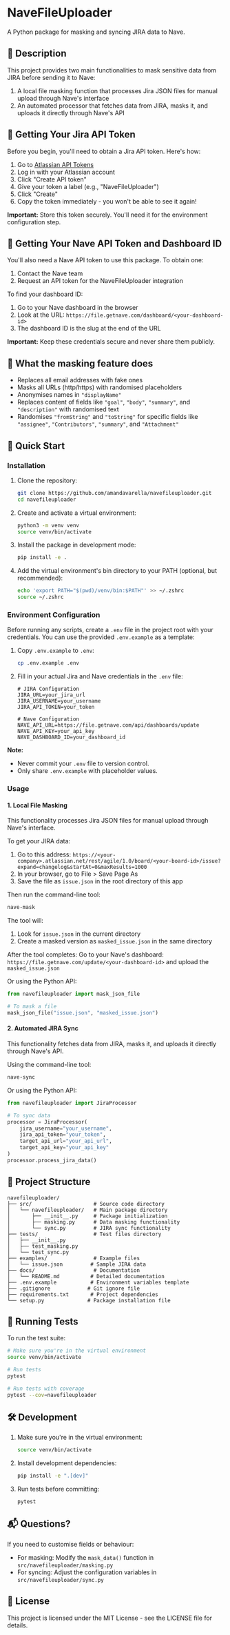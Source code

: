 # NaveFileUploader

A Python package for masking and syncing JIRA data to Nave.

## 📝 Description

This project provides two main functionalities to mask sensitive data from JIRA before sending it to Nave:

1. A local file masking function that processes Jira JSON files for manual upload through Nave's interface
2. An automated processor that fetches data from JIRA, masks it, and uploads it directly through Nave's API

## 🔑 Getting Your Jira API Token

Before you begin, you'll need to obtain a Jira API token. Here's how:

1. Go to [Atlassian API Tokens](https://id.atlassian.com/manage-profile/security/api-tokens)
2. Log in with your Atlassian account
3. Click "Create API token"
4. Give your token a label (e.g., "NaveFileUploader")
5. Click "Create"
6. Copy the token immediately - you won't be able to see it again!

**Important:** Store this token securely. You'll need it for the environment configuration step.

## 🔐 Getting Your Nave API Token and Dashboard ID

You'll also need a Nave API token to use this package. To obtain one:

1. Contact the Nave team
2. Request an API token for the NaveFileUploader integration

To find your dashboard ID:
1. Go to your Nave dashboard in the browser
2. Look at the URL: `https://file.getnave.com/dashboard/<your-dashboard-id>`
3. The dashboard ID is the slug at the end of the URL

**Important:** Keep these credentials secure and never share them publicly.

## 🔧 What the masking feature does

* Replaces all email addresses with fake ones
* Masks all URLs (http/https) with randomised placeholders
* Anonymises names in `"displayName"`
* Replaces content of fields like `"goal"`, `"body"`, `"summary"`, and `"description"` with randomised text
* Randomises `"fromString"` and `"toString"` for specific fields like `"assignee"`, `"Contributors"`, `"summary"`, and `"Attachment"`

## 🚀 Quick Start

### Installation

1. Clone the repository:
   ```bash
   git clone https://github.com/amandavarella/navefileuploader.git
   cd navefileuploader
   ```

2. Create and activate a virtual environment:
   ```bash
   python3 -m venv venv
   source venv/bin/activate
   ```

3. Install the package in development mode:
   ```bash
   pip install -e .
   ```

4. Add the virtual environment's bin directory to your PATH (optional, but recommended):
   ```bash
   echo 'export PATH="$(pwd)/venv/bin:$PATH"' >> ~/.zshrc
   source ~/.zshrc
   ```

### Environment Configuration

Before running any scripts, create a `.env` file in the project root with your credentials. You can use the provided `.env.example` as a template:

1. Copy `.env.example` to `.env`:
   ```bash
   cp .env.example .env
   ```

2. Fill in your actual Jira and Nave credentials in the `.env` file:
   ```
   # JIRA Configuration
   JIRA_URL=your_jira_url
   JIRA_USERNAME=your_username
   JIRA_API_TOKEN=your_token

   # Nave Configuration
   NAVE_API_URL=https://file.getnave.com/api/dashboards/update
   NAVE_API_KEY=your_api_key
   NAVE_DASHBOARD_ID=your_dashboard_id
   ```

**Note:**
- Never commit your `.env` file to version control.
- Only share `.env.example` with placeholder values.

### Usage

#### 1. Local File Masking

This functionality processes Jira JSON files for manual upload through Nave's interface.

To get your JIRA data:
1. Go to this address: `https://<your-company>.atlassian.net/rest/agile/1.0/board/<your-board-id>/issue?expand=changelog&startAt=0&maxResults=1000`
2. In your browser, go to File > Save Page As
3. Save the file as `issue.json` in the root directory of this app

Then run the command-line tool:
```bash
nave-mask
```

The tool will:
1. Look for `issue.json` in the current directory
2. Create a masked version as `masked_issue.json` in the same directory

After the tool completes:
Go to your Nave's dashboard: `https://file.getnave.com/update/<your-dashboard-id>` and upload the `masked_issue.json`

Or using the Python API:
```python
from navefileuploader import mask_json_file

# To mask a file
mask_json_file("issue.json", "masked_issue.json")
```

#### 2. Automated JIRA Sync

This functionality fetches data from JIRA, masks it, and uploads it directly through Nave's API.

Using the command-line tool:
```bash
nave-sync
```

Or using the Python API:
```python
from navefileuploader import JiraProcessor

# To sync data
processor = JiraProcessor(
    jira_username="your_username",
    jira_api_token="your_token",
    target_api_url="your_api_url",
    target_api_key="your_api_key"
)
processor.process_jira_data()
```

## 📂 Project Structure

```
navefileuploader/
├── src/                    # Source code directory
│   └── navefileuploader/   # Main package directory
│       ├── __init__.py     # Package initialization
│       ├── masking.py      # Data masking functionality
│       └── sync.py         # JIRA sync functionality
├── tests/                  # Test files directory
│   ├── __init__.py
│   ├── test_masking.py
│   └── test_sync.py
├── examples/               # Example files
│   └── issue.json         # Sample JIRA data
├── docs/                   # Documentation
│   └── README.md          # Detailed documentation
├── .env.example           # Environment variables template
├── .gitignore            # Git ignore file
├── requirements.txt       # Project dependencies
└── setup.py              # Package installation file
```

## 🧪 Running Tests

To run the test suite:

```bash
# Make sure you're in the virtual environment
source venv/bin/activate

# Run tests
pytest

# Run tests with coverage
pytest --cov=navefileuploader
```

## 🛠 Development

1. Make sure you're in the virtual environment:
   ```bash
   source venv/bin/activate
   ```

2. Install development dependencies:
   ```bash
   pip install -e ".[dev]"
   ```

3. Run tests before committing:
   ```bash
   pytest
   ```

## 📬 Questions?

If you need to customise fields or behaviour:
* For masking: Modify the `mask_data()` function in `src/navefileuploader/masking.py`
* For syncing: Adjust the configuration variables in `src/navefileuploader/sync.py`

## 📄 License

This project is licensed under the MIT License - see the LICENSE file for details.